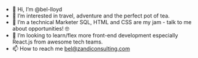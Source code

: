 - 👋 Hi, I’m @bel-lloyd
- 👀 I’m interested in travel, adventure and the perfect pot of tea.
- 🌱 I’m a technical Marketer SQL, HTML and CSS are my jam - talk to me about opportunities! 🤓
- 💞️ I’m looking to learn/flex more front-end development especially React.js from awesome tech teams.
- 📫 How to reach me bel@zandiconsulting.com

<!---
bel-lloyd/bel-lloyd is a ✨ special ✨ repository because its `README.md` (this file) appears on your GitHub profile.
You can click the Preview link to take a look at your changes.
--->
